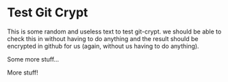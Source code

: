 # Test Git Crypt 


This is some random and useless text to test git-crypt. we should be able to check this in without having to do anything and the result should be encrypted in github for us (again, without us having to do anything).

Some more stuff...

More stuff!
